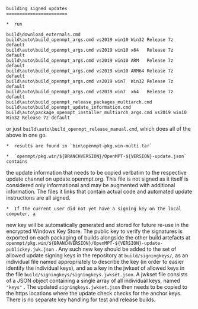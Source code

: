 	
	building signed updates
	=======================
	
    *  run
```
build\download_externals.cmd
build\auto\build_openmpt_args.cmd vs2019 win10 Win32 Release 7z default
build\auto\build_openmpt_args.cmd vs2019 win10 x64   Release 7z default
build\auto\build_openmpt_args.cmd vs2019 win10 ARM   Release 7z default
build\auto\build_openmpt_args.cmd vs2019 win10 ARM64 Release 7z default
build\auto\build_openmpt_args.cmd vs2019 win7  Win32 Release 7z default
build\auto\build_openmpt_args.cmd vs2019 win7  x64   Release 7z default
build\auto\build_openmpt_release_packages_multiarch.cmd
build\auto\build_openmpt_update_information.cmd
build\auto\package_openmpt_installer_multiarch_args.cmd vs2019 win10 Win32 Release 7z default
```
or just `build\auto\build_openmpt_release_manual.cmd`, which does all of the
above in one go.
	
    *  results are found in `bin\openmpt-pkg.win-multi.tar`
	
    *  `openmpt/pkg.win/${BRANCHVERSION}/OpenMPT-${VERSION}-update.json` contains
the update information that needs to be copied verbatim to the respective
update channel on update.openmpt.org. This file is not signed as it itself
is considered only informational and may be augmented with additional
information. The files it links that contain actual code and automated
update instructions are all signed.
	
    *  If the current user did not yet have a signing key on the local computer, a
new key will be automatically generated and stored for future re-use in the
encrypted Windows Key Store. The public key to verify the signatures is
exported on each packaging of builds alongside the other build artefacts at
`openmpt/pkg.win/${BRANCHVERSION}/OpenMPT-${VERSION}-update-publickey.jwk.json`
. Any such new key should be added to the set of allowed update signing keys
in the repository at `build/signingkeys/`, as an individual file named
appropriately to describe the key (in order to easier identify the
individual keys), and as a key in the jwkset of allowed keys in the file
`build/signingkeys/signingkeys.jwkset.json`. A jwkset file consists of a
JSON object containing a single array of all individual keys, named `"keys"`
. The updated `signingkeys.jwkset.json` then needs to be copied to the https
locations where the update check checks for the anchor keys. There is no
separate key handling for test and release builds.
	